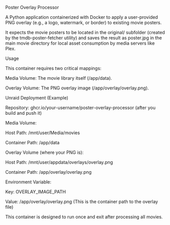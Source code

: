 Poster Overlay Processor

A Python application containerized with Docker to apply a user-provided PNG overlay (e.g., a logo, watermark, or border) to existing movie posters.

It expects the movie posters to be located in the original/ subfolder (created by the tmdb-poster-fetcher utility) and saves the result as poster.jpg in the main movie directory for local asset consumption by media servers like Plex.

Usage

This container requires two critical mappings:

Media Volume: The movie library itself (/app/data).

Overlay Volume: The PNG overlay image (/app/overlay/overlay.png).

Unraid Deployment (Example)

Repository: ghcr.io/your-username/poster-overlay-processor (after you build and push it)

Media Volume:

Host Path: /mnt/user/Media/movies

Container Path: /app/data

Overlay Volume (where your PNG is):

Host Path: /mnt/user/appdata/overlays/overlay.png

Container Path: /app/overlay/overlay.png

Environment Variable:

Key: OVERLAY_IMAGE_PATH

Value: /app/overlay/overlay.png (This is the container path to the overlay file)

This container is designed to run once and exit after processing all movies.